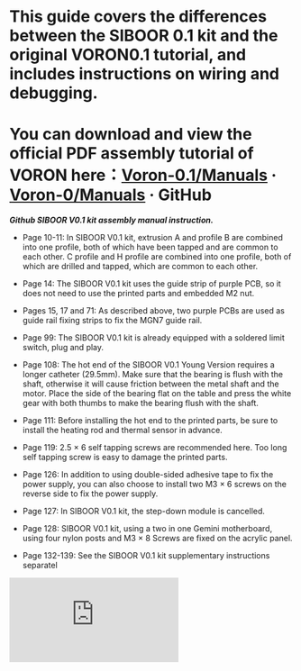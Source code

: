 # This guide covers the differences between the SIBOOR 0.1 kit and the original VORON0.1 tutorial, and includes instructions on wiring and debugging.  
# You can download and view the official PDF assembly tutorial of VORON here：[Voron-0.1/Manuals](https://github.com/VoronDesign/Voron-0/tree/Voron0.1/Manuals)  · [Voron-0/Manuals](https://github.com/VoronDesign/Voron-0/tree/Voron0.0/VORON-0/Manuals)  · GitHub

***Github SIBOOR V0.1 kit assembly manual instruction.***

* Page 10-11: In SIBOOR V0.1 kit, extrusion A and profile B are combined into one profile, both of which have been tapped and are common to each other. C profile and H profile are combined into one profile, both of which are drilled and tapped, which are common to each other.

* Page 14: The SIBOOR V0.1 kit uses the guide strip of purple PCB, so it does not need to use the printed parts and embedded M2 nut.

* Pages 15, 17 and 71: As described above, two purple PCBs are used as guide rail fixing strips to fix the MGN7 guide rail.

* Page 99: The SIBOOR V0.1 kit is already equipped with a soldered limit switch, plug and play.

* Page 108: The hot end of the SIBOOR V0.1 Young Version requires a longer catheter (29.5mm). Make sure that the bearing is flush with the shaft, otherwise it will cause friction between the metal shaft and the motor. Place the side of the bearing flat on the table and press the white gear with both thumbs to make the bearing flush with the shaft.

* Page 111: Before installing the hot end to the printed parts, be sure to install the heating rod and thermal sensor in advance.

* Page 119: 2.5 × 6 self tapping screws are recommended here. Too long self tapping screw is easy to damage the printed parts.

* Page 126: In addition to using double-sided adhesive tape to fix the power supply, you can also choose to install two M3 × 6 screws on the reverse side  to fix the power supply.

* Page 127: In SIBOOR V0.1 kit, the step-down module is cancelled.

* Page 128: SIBOOR V0.1 kit, using a two in one Gemini motherboard, using four nylon posts and M3 × 8 Screws are fixed on the acrylic panel.

* Page 132-139: See the SIBOOR V0.1 kit supplementary instructions separatel

![image](https://github.com/Lzhikai/siboor-voron/blob/main/Voron-0.1/supplementary/SIBOOR%200.1supplementary.pdf)
